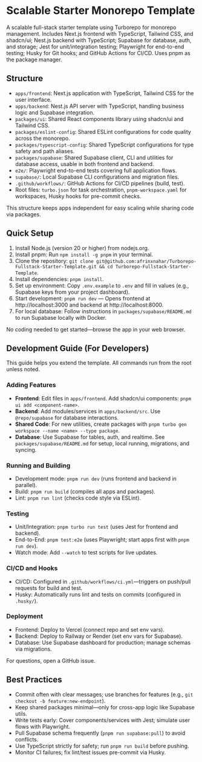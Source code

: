 # Scalable Starter Monorepo Template

A scalable full-stack starter template using Turborepo for monorepo management. Includes Next.js frontend with TypeScript, Tailwind CSS, and shadcn/ui; Nest.js backend with TypeScript; Supabase for database, auth, and storage; Jest for unit/integration testing; Playwright for end-to-end testing; Husky for Git hooks; and GitHub Actions for CI/CD. Uses pnpm as the package manager.

## Structure
- `apps/frontend`: Next.js application with TypeScript, Tailwind CSS for the user interface.
- `apps/backend`: Nest.js API server with TypeScript, handling business logic and Supabase integration.
- `packages/ui`: Shared React components library using shadcn/ui and Tailwind CSS.
- `packages/eslint-config`: Shared ESLint configurations for code quality across the monorepo.
- `packages/typescript-config`: Shared TypeScript configurations for type safety and path aliases.
- `packages/supabase`: Shared Supabase client, CLI and utilities for database access, usable in both frontend and backend.
- `e2e/`: Playwright end-to-end tests covering full application flows.
- `supabase/`: Local Supabase CLI configurations and migration files.
- `.github/workflows/`: GitHub Actions for CI/CD pipelines (build, test).
- Root files: `turbo.json` for task orchestration, `pnpm-workspace.yaml` for workspaces, Husky hooks for pre-commit checks.

This structure keeps apps independent for easy scaling while sharing code via packages.

## Quick Setup
1. Install Node.js (version 20 or higher) from nodejs.org.
2. Install pnpm: Run `npm install -g pnpm` in your terminal.
3. Clone the repository: `git clone git@github.com:afrinxnahar/Turborepo-Fullstack-Starter-Template.git && cd Turborepo-Fullstack-Starter-Template`.
4. Install dependencies: `pnpm install`.
5. Set up environment: Copy `.env.example` to `.env` and fill in values (e.g., Supabase keys from your project dashboard).
6. Start development: `pnpm run dev` — Opens frontend at http://localhost:3000 and backend at http://localhost:8000.
7. For local database: Follow instructions in `packages/supabase/README.md` to run Supabase locally with Docker.

No coding needed to get started—browse the app in your web browser.

## Development Guide (For Developers)
This guide helps you extend the template. All commands run from the root unless noted.

### Adding Features
- **Frontend**: Edit files in `apps/frontend`. Add shadcn/ui components: `pnpm ui add <component-name>`.
- **Backend**: Add modules/services in `apps/backend/src`. Use `@repo/supabase` for database interactions.
- **Shared Code**: For new utilities, create packages with `pnpm turbo gen workspace --name <name> --type package`.
- **Database**: Use Supabase for tables, auth, and realtime. See `packages/supabase/README.md` for setup, local running, migrations, and syncing.

### Running and Building
- Development mode: `pnpm run dev` (runs frontend and backend in parallel).
- Build: `pnpm run build` (compiles all apps and packages).
- Lint: `pnpm run lint` (checks code style via ESLint).

### Testing
- Unit/Integration: `pnpm turbo run test` (uses Jest for frontend and backend).
- End-to-End: `pnpm test:e2e` (uses Playwright; start apps first with `pnpm run dev`).
- Watch mode: Add `--watch` to test scripts for live updates.

### CI/CD and Hooks
- CI/CD: Configured in `.github/workflows/ci.yml`—triggers on push/pull requests for build and test.
- Husky: Automatically runs lint and tests on commits (configured in `.husky/`).

### Deployment
- Frontend: Deploy to Vercel (connect repo and set env vars).
- Backend: Deploy to Railway or Render (set env vars for Supabase).
- Database: Use Supabase dashboard for production; manage schemas via migrations.

For questions, open a GitHub issue.

## Best Practices
- Commit often with clear messages; use branches for features (e.g., `git checkout -b feature:new-endpoint`).
- Keep shared packages minimal—only for cross-app logic like Supabase utils.
- Write tests early: Cover components/services with Jest; simulate user flows with Playwright.
- Pull Supabase schema frequently (`pnpm run supabase:pull`) to avoid conflicts.
- Use TypeScript strictly for safety; run `pnpm run build` before pushing.
- Monitor CI failures; fix lint/test issues pre-commit via Husky.
